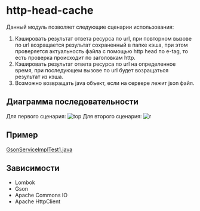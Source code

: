 # http-head-cache

Данный модуль позволяет следующие сценарии использования:

<ol>
	<li> Кэшировать результат ответа ресурса по url, при повторном вызове по url возращается результат сохраненный в папке кэша, при этом проверяется актуальность файла  с помощью http head по e-tag, то есть проверка происходит по заголовкам http.</li>
	<li> Кэшировать результат ответа ресурса по url на определенное время, при последующем вызове по url будет возращаться результат из кэша.</li>
	<li> Возможно возвращать java объект, если на сервере лежит json файл.</li>
</ol>

## Диаграмма последовательности
Для первого сценария:
![top](https://user-images.githubusercontent.com/48221408/135266529-7da025a8-9fc7-47ff-8753-5b424182b4bf.png)
Для второго сценария:
![r](https://user-images.githubusercontent.com/48221408/135227297-e5bad530-76ed-498c-ab2b-0fc50a75fc7d.png)
## Пример 
<a href="https://github.com/gdevby/desktop-starter-launch-update-bootstrap/blob/master/http-head-cache/src/test/java/by/gdev/http/head/cache/GsonServiceImplTest1.java">GsonServiceImplTest1.java</a><br>

## Зависимости
*	Lombok
*	Gson
*	Apache Commons IO
*	Apache HttpClient
